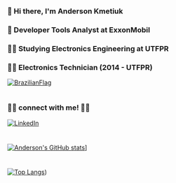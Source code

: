 ### 👋 Hi there, I'm Anderson Kmetiuk 
### :briefcase: Developer Tools Analyst at ExxonMobil
### :man_student: Studying Electronics Engineering at UTFPR
### :man_student: Electronics Technician (2014 - UTFPR)
<a href="https://em-content.zobj.net/thumbs/72/sony/336/flag-brazil_1f1e7-1f1f7.png" ><img alt="BrazilianFlag" src="https://em-content.zobj.net/thumbs/72/sony/336/flag-brazil_1f1e7-1f1f7.png" target="_blank"></a> 
<!--
**andersonkmetiuk/andersonkmetiuk** is a ✨ _special_ ✨ repository because its `README.md` (this file) appears on your GitHub profile.


Here are some ideas to get you started:

- 🔭 I’m currently working on ...
- 🌱 I’m currently learning ...
- 👯 I’m looking to collaborate on ...
- 🤔 I’m looking for help with ...
- 💬 Ask me about ...
- 📫 How to reach me: ...
- 😄 Pronouns: ...
- ⚡ Fun fact: ...
-->
#
### 🤝🏻 connect with me! 🤝🏻

<a href="https://www.linkedin.com/in/anderson-luiz-de-souza-kmetiuk-8a48b8224/" ><img alt="LinkedIn" src="https://img.shields.io/badge/LinkedIn-Anderson%20Kmetiuk-blue?style=flat-square&logo=linkedin&logoColor=blue" target="_blank"></a>
#
[![Anderson's GitHub stats](https://github-readme-stats.vercel.app/api?username=andersonkmetiuk&theme=vue-dark&count_private=true)](https://github.com/andersonkmetiuk/)]
#
[![Top Langs](https://github-readme-stats.vercel.app/api/top-langs/?username=andersonkmetiuk&hide=css,html,batchfile,powershell,makefile,mathematica)]([https://github.com/andersonkmetiuk/](https://github-readme-stats.vercel.app/api/top-langs/?username=andersonkmetiuk&hide=css,html,batchfile,powershell,makefile,mathematica)))
